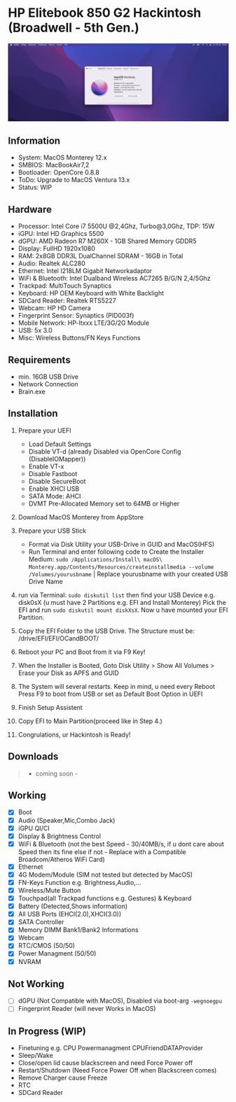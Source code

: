 # HP Elitebook 850 G2 Hackintosh (Broadwell - 5th Gen.)

![Screenshot](Screenshot.jpg)

## Information
- System: MacOS Monterey 12.x
- SMBIOS: MacBookAir7,2
- Bootloader: OpenCore 0.8.8
- ToDo: Upgrade to MacOS Ventura 13.x
- Status: WIP

## Hardware
- Processor: Intel Core i7 5500U @2,4Ghz, Turbo@3,0Ghz, TDP: 15W
- iGPU: Intel HD Graphics 5500
- dGPU: AMD Radeon R7 M260X - 1GB Shared Memory GDDR5
- Display: FullHD 1920x1080
- RAM: 2x8GB DDR3L DualChannel SDRAM - 16GB in Total
- Audio: Realtek ALC280 
- Ethernet: Intel I218LM Gigabit Networkadaptor
- WiFi & Bluetooth: Intel Dualband Wireless AC7265 B/G/N 2,4/5Ghz
- Trackpad: MultiTouch Synaptics
- Keyboard: HP OEM Keyboard with White Backlight
- SDCard Reader: Realtek RTS5227
- Webcam: HP HD Camera
- Fingerprint Sensor: Synaptics (PID003f)
- Mobile Network: HP-ltxxx LTE/3G/2G Module 
- USB: 5x 3.0
- Misc: Wireless Buttons/FN Keys Functions

## Requirements
- min. 16GB USB Drive
- Network Connection
- Brain.exe

## Installation 
1. Prepare your UEFI
   - Load Default Settings
   - Disable VT-d (already Disabled via OpenCore Config (DisableIOMapper))
   - Enable VT-x
   - Disable Fastboot
   - Disable SecureBoot
   - Enable XHCI USB 
   - SATA Mode: AHCI
   - DVMT Pre-Allocated Memory set to 64MB or Higher

2. Download MacOS Monterey from AppStore 
3. Prepare your USB Stick
   - Format via Disk Utility your USB-Drive in GUID and MacOS(HFS)
   - Run Terminal and enter following code to Create the Installer Medium: `sudo /Applications/Install\ macOS\ Monterey.app/Contents/Resources/createinstallmedia --volume /Volumes/yourusbname` | Replace yourusbname with your created USB Drive Name
4. run via Terminal: `sudo diskutil list` then find your USB Device e.g. disk0sX (u must have 2 Partitions e.g. EFI and Install Monterey) Pick the EFI and run `sudo diskutil mount diskXsX`. Now u have mounted your EFI Partition.
5. Copy the EFI Folder to the USB Drive. The Structure must be: /drive/EFI/EFI/OCandBOOT/
6. Reboot your PC and Boot from it via F9 Key!
7. When the Installer is Booted, Goto Disk Utility > Show All Volumes > Erase your Disk as APFS and GUID
8. The System will several restarts. Keep in mind, u need every Reboot Press F9 to boot from USB or set as Default Boot Option in UEFI
9. Finish Setup Assistent
10. Copy EFI to Main Partition(proceed like in Step 4.)
11. Congrulations, ur Hackintosh is Ready!

## Downloads
> - coming soon - 

## Working
- [x] Boot
- [x] Audio (Speaker,Mic,Combo Jack)
- [x] iGPU QI/CI
- [x] Display & Brightness Control
- [x] WiFi & Bluetooth (not the best Speed - 30/40MB/s, if u dont care about Speed then its fine else if not - Replace with a Compatible Broadcom/Atheros WiFi Card)
- [x] Ethernet
- [x] 4G Modem/Module (SIM not tested but detected by MacOS)
- [x] FN-Keys Function e.g. Brightness,Audio,...
- [x] Wireless/Mute Button
- [x] Touchpad(all Trackpad functions e.g. Gestures) & Keyboard
- [x] Battery (Detected,Shows information)
- [x] All USB Ports (EHCI(2.0),XHCI(3.0))
- [x] SATA Controller
- [x] Memory DIMM Bank1/Bank2 Informations
- [x] Webcam
- [x] RTC/CMOS (50/50)
- [x] Power Managment (50/50)
- [x] NVRAM

## Not Working
- [ ] dGPU (Not Compatible with MacOS), Disabled via boot-arg `-wegnoegpu`
- [ ] Fingerprint Reader (will never Works in MacOS)

## In Progress (WIP)
- Finetuning e.g. CPU Powermanagment CPUFriendDATAProvider
- Sleep/Wake
- Close/open lid cause blackscreen and need Force Power off
- Restart/Shutdown (Need Force Power Off when Blackscreen comes)
- Remove Charger cause Freeze
- RTC
- SDCard Reader